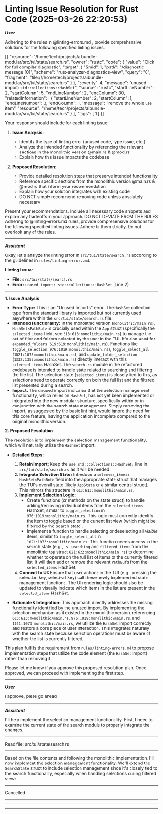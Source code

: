 <!-- Generated by SpecStory -->

# Linting Issue Resolution for Rust Code (2025-03-26 22:20:53)

_**User**_

Adhering to the rules in @linting-errors.md  , provide comprehensive solutions for the following specified linting issues.

[{
	"resource": "/home/tech/projects/aibundle-modular/src/tui/state/search.rs",
	"owner": "rustc",
	"code": {
		"value": "Click for full compiler diagnostic",
		"target": {
			"$mid": 1,
			"path": "/diagnostic message [0]",
			"scheme": "rust-analyzer-diagnostics-view",
			"query": "0",
			"fragment": "file:///home/tech/projects/aibundle-modular/src/tui/state/search.rs"
		}
	},
	"severity": 4,
	"message": "unused import: `std::collections::HashSet`",
	"source": "rustc",
	"startLineNumber": 2,
	"startColumn": 5,
	"endLineNumber": 2,
	"endColumn": 30,
	"relatedInformation": [
		{
			"startLineNumber": 2,
			"startColumn": 1,
			"endLineNumber": 3,
			"endColumn": 1,
			"message": "remove the whole `use` item",
			"resource": "/home/tech/projects/aibundle-modular/src/tui/state/search.rs"
		}
	],
	"tags": [
		1
	]
}]

Your response should include for each linting issue:

1. **Issue Analysis**:
   - Identify the type of linting error (unused code, type issue, etc.)
   - Analyze the intended functionality by referencing the relevant sections in the monolithic version @main.rs &  @mod.rs 
   - Explain how this issue impacts the codebase

2. **Proposed Resolution**:
   - Provide detailed resolution steps that preserve intended functionality
   - Reference specific sections from the monolithic version  @main.rs & @mod.rs  that inform your recommendation
   - Explain how your solution integrates with existing code
   - DO NOT simply recommend removing code unless absolutely necessary

Present your recommendations. Include all necessary code snippets and explain any tradeoffs in your approach.
DO NOT DEVIATE FROM THE RULES Adhering to @linting-errors.md  rules, provide comprehensive solutions for the following specified linting issues. Adhere to them strictly. Do not overlook any of the rules.

---

_**Assistant**_

Okay, let's analyze the linting error in `src/tui/state/search.rs` according to the guidelines in `rules/linting-errors.md`.

**Linting Issue:**

*   **File:** `src/tui/state/search.rs`
*   **Error:** `unused import: std::collections::HashSet` (Line 2)

---

**1. Issue Analysis**

*   **Error Type:** This is an "Unused Imports" error. The `HashSet` collection type from the standard library is imported but not currently used anywhere within the `src/tui/state/search.rs` file.
*   **Intended Functionality:** In the monolithic version (`monolithic/main.rs`), `HashSet<PathBuf>` is crucially used within the `App` struct (specifically the `selected_items` field, see ```613:613:monolithic/main.rs```) to manage the set of files and folders selected by the user in the TUI. It's also used for `expanded_folders` (```619:619:monolithic/main.rs```). Functions like `toggle_selection` (```976:1019:monolithic/main.rs```), `toggle_select_all` (```1021:1073:monolithic/main.rs```), and `update_folder_selection` (```1332:1357:monolithic/main.rs```) directly interact with this `selected_items` HashSet. The `search.rs` module in the refactored codebase is intended to handle state related to searching and filtering the file list. The selection state (`selected_items`) is closely tied to this, as selections need to operate correctly on both the full list and the filtered list presented during a search.
*   **Impact:** The unused import indicates that the selection management functionality, which relies on `HashSet`, has not yet been implemented or integrated into the new modular structure, specifically within or in conjunction with the search state management. Simply removing the import, as suggested by the basic lint hint, would ignore the need for this core feature, leaving the application incomplete compared to the original monolithic version.

**2. Proposed Resolution**

The resolution is to implement the selection management functionality, which will naturally utilize the `HashSet` import.

*   **Detailed Steps:**
    1.  **Retain Import:** Keep the `use std::collections::HashSet;` line in `src/tui/state/search.rs` as it will be needed.
    2.  **Integrate Selection State:** Introduce a `selected_items: HashSet<PathBuf>` field into the appropriate state struct that manages the TUI's overall state (likely `AppState` or a similar central struct). This mirrors the structure in ```613:613:monolithic/main.rs```.
    3.  **Implement Selection Logic:**
        *   Create functions (or methods on the state struct) to handle adding/removing individual items from the `selected_items` HashSet, similar to `toggle_selection` in ```976:1019:monolithic/main.rs```. This logic must correctly identify the item to toggle based on the current list view (which might be filtered by the search state).
        *   Implement a function to handle selecting or deselecting all *visible* items, similar to `toggle_select_all` in ```1021:1073:monolithic/main.rs```. This function needs access to the search state (e.g., `is_searching` and `filtered_items` from the monolithic `App` struct ```621:622:monolithic/main.rs```) to determine whether to operate on the full list of items or the currently filtered list. It will then add or remove the relevant `PathBuf`s from the `selected_items` HashSet.
    4.  **Connect to UI:** Ensure that user actions in the TUI (e.g., pressing the selection key, select-all key) call these newly implemented state management functions. The UI rendering logic should also be updated to visually indicate which items in the list are present in the `selected_items` HashSet.

*   **Rationale & Integration:** This approach directly addresses the missing functionality identified by the unused import. By implementing the selection mechanism as it existed in the monolithic version, referencing ```613:613:monolithic/main.rs```, ```976:1019:monolithic/main.rs```, and ```1021:1073:monolithic/main.rs```, we utilize the `HashSet` import correctly and restore a core piece of user interaction. This integrates naturally with the search state because selection operations must be aware of whether the list is currently filtered.

This plan fulfills the requirement from `rules/linting-errors.md` to propose implementation steps that utilize the code element (the `HashSet` import) rather than removing it.

Please let me know if you approve this proposed resolution plan. Once approved, we can proceed with implementing the first step.

---

_**User**_

i approve, plese go ahead

---

_**Assistant**_

I'll help implement the selection management functionality. First, I need to examine the current state of the search module to properly integrate the changes.

---

Read file: src/tui/state/search.rs

---

Based on the file contents and following the monolithic implementation, I'll now implement the selection management functionality. We'll extend the `SearchState` struct to include selection management since it's closely tied to the search functionality, especially when handling selections during filtered views.

---

Cancelled

---



---



---

